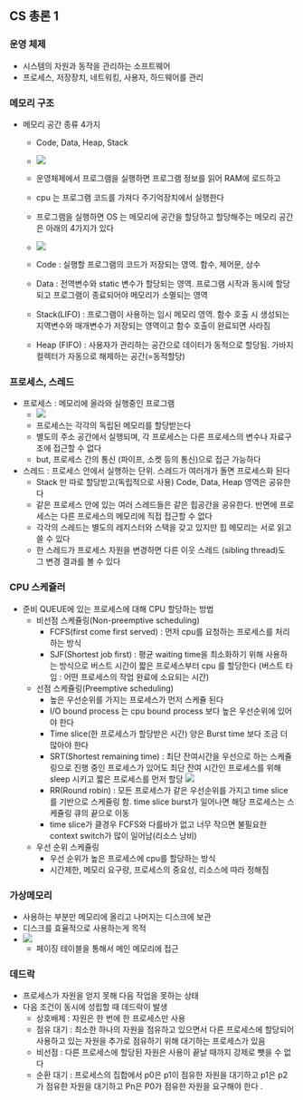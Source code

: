 ## CS 총론 1
### 운영 체제
- 시스템의 자원과 동작을 관리하는 소프트웨어
- 프로세스, 저장장치, 네트워킹, 사용자, 하드웨어를 관리
### 메모리 구조
- 메모리 공간 종류 4가지 
    - Code, Data, Heap, Stack
    - ![](2024-07-28-16-52-36.png)
    - 운영체제에서 프로그램을 실행하면 프로그램 정보를 읽어 RAM에 로드하고
    - cpu 는 프로그램 코드를 가져다 주기억장치에서 실행한다
    
    - 프로그램을 실행하면 OS 는 메모리에 공간을 할당하고 할당해주는 메모리 공간은 아래의 4가지가 있다
    - ![](2024-07-28-17-07-30.png)
    - Code : 실행할 프로그램의 코드가 저장되는 영역. 함수, 제어문, 상수
    - Data : 전역변수와 static 변수가 할당되는 영역. 프로그램 시작과 동시에 할당되고 프로그램이 종료되어야 메모리가 소멸되는 영역
    - Stack(LIFO) : 프로그램이 사용하는 임시 메모리 영역. 함수 호출 시 생성되는 지역변수와 매개변수가 저장되는 영역이고 함수 호출이 완료되면 사라짐
    - Heap (FIFO) : 사용자가 관리하는 공간으로 데이터가 동적으로 할당됨. 가바지 컬렉터가 자동으로 해제하는 공간(=동적할당)
### 프로세스, 스레드
- 프로세스 : 메모리에 올라와 실행중인 프로그램
    - ![](2024-07-28-17-24-35.png)
    - 프로세스는 각각의 독립된 메모리를 할당받는다
    - 별도의 주소 공간에서 실행되며, 각 프로세스는 다른 프로세스의 변수나 자료구조에 접근할 수 없다
    - but, 프로세스 간의 통신 (파이프, 소켓 등의 통신)으로 접근 가능하다
- 스레드 : 프로세스 안에서 실행하는 단위. 스레드가 여러개가 돌면 프로세스화 된다
     - Stack 만 따로 할당받고(독립적으로 사용) Code, Data, Heap 영역은 공유한다
     - 같은 프로세스 안에 있는 여러 스레드들은 같은 힙공간을 공유한다. 반면에 프로세스는 다른 프로세스의 메모리에 직접 접근할 수 없다
     - 각각의 스레드는 별도의 레지스터와 스택을 갖고 있지만 힙 메모리는 서로 읽고 쓸 수 있다
     - 한 스레드가 프로세스 자원을 변경하면 다른 이웃 스레드 (sibling thread)도 그 변경 결과를 볼 수 있다
### CPU 스케쥴러
- 준비 QUEUE에 있는 프로세스에 대해 CPU 할당하는 방법
     - 비선점 스케쥴링(Non-preemptive scheduling)
          - FCFS(first come first served) : 먼저 cpu를 요청하는 프로세스를 처리하는 방식
          - SJF(Shortest job first) : 평균 waiting time을 최소화하기 위해 사용하는 방식으로 버스트 시간이 짧은 프로세스부터 cpu 를 할당한다
          (버스트 타임 : 어떤 프로세스의 작업 완료에 소요되는 시간)
     - 선점 스케쥴링(Preemptive scheduling)
          - 높은 우선순위를 가지는 프로세스가 먼저 스케쥴 된다
          - I/O bound process 는 cpu bound process 보다 높은 우선순위에 있어야 한다
          - Time slice(한 프로세스가 할당받은 시간) 양은 Burst time 보다 조금 더 많아야 한다
          - SRT(Shortest remaining time) : 최단 잔여시간을 우선으로 하는 스케쥴링으로 진행 중인 프로세스가 있어도 최단 잔여 시간인 프로세스를 위해 sleep 시키고 짧은 프로세스를 먼저 할당
          ![](2024-08-03-14-05-12.png)
          - RR(Round robin) : 모든 프로세스가 같은 우선순위를 가지고 time slice를 기반으로 스케쥴링 함. time slice burst가 일어나면 해당 프로세스는 스케쥴링 큐의 끝으로 이동
          - time slice가 클경우 FCFS와 다를바가 없고 너무 작으면 불필요한 context switch가 많이 일어남(리소스 낭비)
     - 우선 순위 스케쥴링
          - 우선 순위가 높은 프로세스에 cpu를 할당하는 방식
          - 시간제한, 메모리 요구량, 프로세스의 중요성, 리소스에 따라 정해짐 

### 가상메모리
- 사용하는 부분만 메모리에 올리고 나머지는 디스크에 보관
- 디스크를 효율적으로 사용하는게 목적
- ![](2024-08-03-14-15-17.png)
    - 페이징 테이블을 통해서 메인 메모리에 접근

### 데드락
- 프로세스가 자원을 얻지 못해 다음 작업을 못하는 상태
- 다음 조건이 동시에 성립할 때 데드락이 발생
    - 상호배제 : 자원은 한 번에 한 프로세스만 사용
    - 점유 대기 : 최소한 하나의 자원을 점유하고 있으면서 다른 프로세스에 할당되어 사용하고 있는 자원을 추가로 점유하기 위해 대기하는 프로세스가 있음
    - 비선점 : 다른 프로세스에 할당된 자원은 사용이 끝날 때까지 강제로 뺏을 수 없다
    - 순환 대기 : 프로세스의 집합에서 p0은 p1이 점유한 자원을 대기하고 p1은 p2 가 점유한 자원을 대기하고 Pn은 P0가 점유한 자원을 요구해야 한다
.
